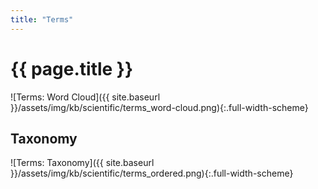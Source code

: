 ```yaml
---
title: "Terms"
---
```


# {{ page.title }}

![Terms: Word Cloud]({{ site.baseurl }}/assets/img/kb/scientific/terms_word-cloud.png){:.full-width-scheme}

## Taxonomy

![Terms: Taxonomy]({{ site.baseurl }}/assets/img/kb/scientific/terms_ordered.png){:.full-width-scheme}
